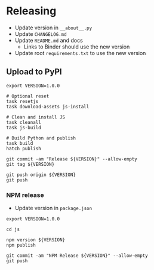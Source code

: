 # Releasing

- Update version in `__about__.py`
- Update `CHANGELOG.md`
- Update `README.md` and docs
  - Links to Binder should use the new version
- Update root `requirements.txt` to use the new version

## Upload to PyPI

```shell
export VERSION=1.0.0

# Optional reset
task resetjs
task download-assets js-install

# Clean and install JS
task cleanall
task js-build

# Build Python and publish
task build
hatch publish

git commit -am "Release ${VERSION}" --allow-empty
git tag ${VERSION}

git push origin ${VERSION}
git push
```

### NPM release

- Update version in `package.json`

```shell
export VERSION=1.0.0

cd js

npm version ${VERSION}
npm publish

git commit -am "NPM Release ${VERSION}" --allow-empty
git push
```
